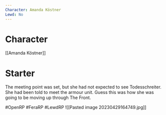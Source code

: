 ```yaml
---
Character: Amanda Köstner
Lewd: No
---
```

# Character
[[Amanda Köstner]]

# Starter
The meeting point was set, but she had not expected to see Todesschreiter. She had been told to meet the armour unit.
Guess this was how she was going to be moving up through The Front.

#OpenRP #FeraRP #LewdRP
![[Pasted image 20230429164749.jpg]]